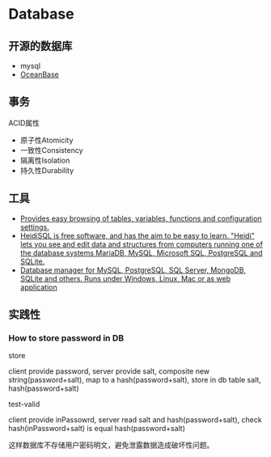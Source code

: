 # Database

## 开源的数据库
- mysql
- [OceanBase](https://github.com/oceanbase/oceanbase)

## 事务
ACID属性
- 原子性Atomicity
- 一致性Consistency
- 隔离性Isolation
- 持久性Durability

## 工具

- [Provides easy browsing of tables, variables, functions and configuration settings.](https://www.timestored.com/qstudio/)
- [HeidiSQL is free software, and has the aim to be easy to learn. "Heidi" lets you see and edit data and structures from computers running one of the database systems MariaDB, MySQL, Microsoft SQL, PostgreSQL and SQLite.](https://www.heidisql.com/)
- [Database manager for MySQL, PostgreSQL, SQL Server, MongoDB, SQLite and others. Runs under Windows, Linux, Mac or as web application ](https://github.com/dbgate/dbgate)

## 实践性

### How to store password in DB
store 

client provide password, server provide salt, composite new string(password+salt), map to a hash(password+salt), 
store in db table salt, hash(password+salt)

test-valid

client provide inPassowrd, server read salt and hash(password+salt), check hash(inPassword+salt) is equal hash(password+salt)

这样数据库不存储用户密码明文，避免泄露数据造成破坏性问题。
